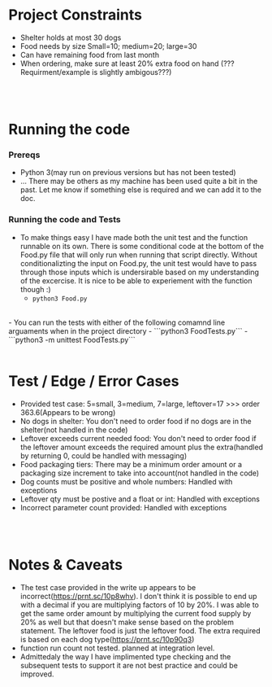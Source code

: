 # Project Constraints
- Shelter holds at most 30 dogs
- Food needs by size Small=10; medium=20; large=30
- Can have remaining food from last month
- When ordering, make sure at least 20% extra food on hand (???Requirment/example is slightly ambigous???)
<br>
<br>

# Running the code
### Prereqs
- Python 3(may run on previous versions but has not been tested)
- ... There may be others as my machine has been used quite a bit in the past. Let me know if something else is required and we can add it to the doc. 

### Running the code and Tests
- To make things easy I have made both the unit test and the function runnable on its own. There is some conditional code at the bottom of the Food.py file that will only run when running that script directly. Without conditionalizting the input on Food.py, the unit test would have to pass through those inputs which is undersirable based on my understanding of the excercise. It is nice to be able to experiement with the function though :)
    - ```python3 Food.py```
<br>
- You can run the tests with either of the following comamnd line arguaments when in the project directory 
    - ```python3 FoodTests.py```
    - ```python3 -m unittest FoodTests.py```
<br>
<br>

# Test / Edge / Error Cases
- Provided test case: 5=small, 3=medium, 7=large, leftover=17 >>> order 363.6(Appears to be wrong)
- No dogs in shelter: You don't need to order food if no dogs are in the shelter(not handled in the code)
- Leftover exceeds current needed food: You don't need to order food if the leftover amount exceeds the required amount plus the extra(handled by returning 0, could be handled with messaging)
- Food packaging tiers: There may be a minimum order amount or a packaging size increment to take into account(not handled in the code)
- Dog counts must be positive and whole numbers: Handled with exceptions
- Leftover qty must be postive and a float or int: Handled with exceptions
- Incorrect parameter count provided: Handled with exceptions

<br>
<br>

# Notes & Caveats
- The test case provided in the write up appears to be incorrect(https://prnt.sc/10p8whv). I don't think it is possible to end up with a decimal if you are multiplying factors of 10 by 20%. I was able to get the same order amount by multiplying the current food supply by 20% as well but that doesn't make sense based on the problem statement. The leftover food is just the leftover food. The extra required is based on each dog type(https://prnt.sc/10p90q3)
- function run count not tested. planned at integration level.
- Admittedaly the way I have implimented type checking and the subsequent tests to support it are not best practice and could be improved.
<br>
<br>

